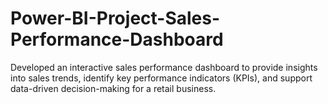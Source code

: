 # Power-BI-Project-Sales-Performance-Dashboard
Developed an interactive sales performance dashboard to provide insights into sales trends, identify key performance indicators (KPIs), and support data-driven decision-making for a retail business.
